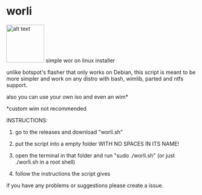 # worli
<img src="https://user-images.githubusercontent.com/76966404/138036784-79d9e23f-7eae-414c-904e-9c8883382bed.png" alt="alt text" title="logo made by fengzi" width="100" height="100">
simple wor on linux installer

unlike botspot's flasher that only works on Debian, this script is meant to be more simpler and work on any distro with bash, wimlib, parted and ntfs support. 
 
also you can use your own iso and even an wim*

*custom wim not recommended

INSTRUCTIONS:

1. go to the releases and download "worli.sh"

2. put the script into a empty folder WITH NO SPACES IN ITS NAME!

3. open the terminal in that folder and run "sudo ./worli.sh" (or just ./worli.sh in a root shell)

4. follow the instructions the script gives

if you have any problems or suggestions please create a issue. 
